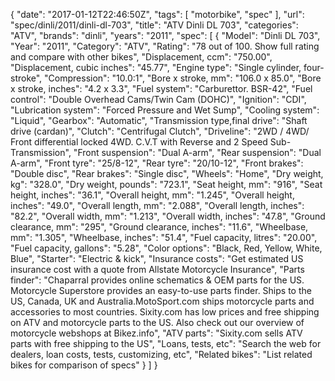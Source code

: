 {
    "date": "2017-01-12T22:46:50Z",
    "tags": [
        "motorbike",
        "spec"
    ],
    "url": "spec\/dinli\/2011\/dinli-dl-703",
    "title": "ATV Dinli DL 703",
    "categories": "ATV",
    "brands": "dinli",
    "years": "2011",
    "spec": [
        {
            "Model": "Dinli DL 703",
            "Year": "2011",
            "Category": "ATV",
            "Rating": "78 out of 100. Show full rating and compare with other bikes",
            "Displacement, ccm": "750.00",
            "Displacement, cubic inches": "45.77",
            "Engine type": "Single cylinder, four-stroke",
            "Compression": "10.0:1",
            "Bore x stroke, mm": "106.0 x 85.0",
            "Bore x stroke, inches": "4.2 x 3.3",
            "Fuel system": "Carburettor. BSR-42",
            "Fuel control": "Double Overhead Cams\/Twin Cam (DOHC)",
            "Ignition": "CDI",
            "Lubrication system": "Forced Pressure and Wet Sump",
            "Cooling system": "Liquid",
            "Gearbox": "Automatic",
            "Transmission type,final drive": "Shaft drive (cardan)",
            "Clutch": "Centrifugal Clutch",
            "Driveline": "2WD \/ 4WD\/ Front differential locked 4WD. C.V.T with Reverse and 2 Speed Sub-Transmission",
            "Front suspension": "Dual A-arm",
            "Rear suspension": "Dual A-arm",
            "Front tyre": "25\/8-12",
            "Rear tyre": "20\/10-12",
            "Front brakes": "Double disc",
            "Rear brakes": "Single disc",
            "Wheels": "Home",
            "Dry weight, kg": "328.0",
            "Dry weight, pounds": "723.1",
            "Seat height, mm": "916",
            "Seat height, inches": "36.1",
            "Overall height, mm": "1.245",
            "Overall height, inches": "49.0",
            "Overall length, mm": "2.088",
            "Overall length, inches": "82.2",
            "Overall width, mm": "1.213",
            "Overall width, inches": "47.8",
            "Ground clearance, mm": "295",
            "Ground clearance, inches": "11.6",
            "Wheelbase, mm": "1.305",
            "Wheelbase, inches": "51.4",
            "Fuel capacity, litres": "20.00",
            "Fuel capacity, gallons": "5.28",
            "Color options": "Black, Red, Yellow, White, Blue",
            "Starter": "Electric & kick",
            "Insurance costs": "Get estimated US insurance cost with a quote from Allstate Motorcycle Insurance",
            "Parts finder": "Chaparral provides online schematics & OEM parts for the US.   Motorcycle Superstore provides an easy-to-use parts finder. Ships to the US, Canada, UK and Australia.MotoSport.com ships motorcycle parts and accessories to most countries.    Sixity.com has low prices and free shipping on ATV and motorcycle parts to the US. Also check out our overview of motorcycle webshops at Bikez.info",
            "ATV parts": "Sixity.com sells ATV parts with free shipping to the US",
            "Loans, tests, etc": "Search the web for dealers, loan costs, tests, customizing, etc",
            "Related bikes": "List related bikes for comparison of specs"
        }
    ]
}
